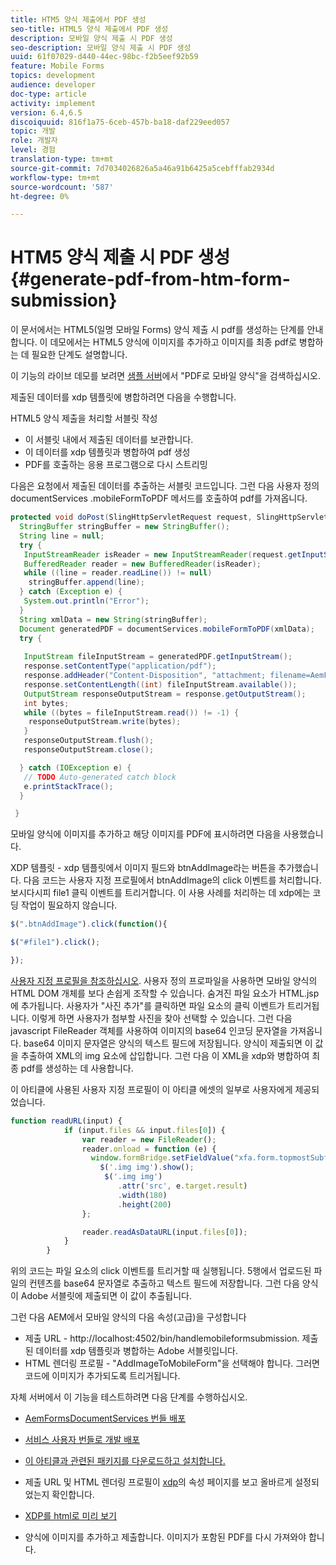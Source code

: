 ```yaml
---
title: HTM5 양식 제출에서 PDF 생성
seo-title: HTML5 양식 제출에서 PDF 생성
description: 모바일 양식 제출 시 PDF 생성
seo-description: 모바일 양식 제출 시 PDF 생성
uuid: 61f07029-d440-44ec-98bc-f2b5eef92b59
feature: Mobile Forms
topics: development
audience: developer
doc-type: article
activity: implement
version: 6.4,6.5
discoiquuid: 816f1a75-6ceb-457b-ba18-daf229eed057
topic: 개발
role: 개발자
level: 경험
translation-type: tm+mt
source-git-commit: 7d7034026826a5a46a91b6425a5cebfffab2934d
workflow-type: tm+mt
source-wordcount: '587'
ht-degree: 0%

---
```



# HTM5 양식 제출 시 PDF 생성 {#generate-pdf-from-htm-form-submission}

이 문서에서는 HTML5(일명 모바일 Forms) 양식 제출 시 pdf를 생성하는 단계를 안내합니다. 이 데모에서는 HTML5 양식에 이미지를 추가하고 이미지를 최종 pdf로 병합하는 데 필요한 단계도 설명합니다.

이 기능의 라이브 데모를 보려면 [샘플 서버](https://forms.enablementadobe.com/content/samples/samples.html?query=0)에서 &quot;PDF로 모바일 양식&quot;을 검색하십시오.

제출된 데이터를 xdp 템플릿에 병합하려면 다음을 수행합니다.

HTML5 양식 제출을 처리할 서블릿 작성

* 이 서블릿 내에서 제출된 데이터를 보관합니다.
* 이 데이터를 xdp 템플릿과 병합하여 pdf 생성
* PDF를 호출하는 응용 프로그램으로 다시 스트리밍

다음은 요청에서 제출된 데이터를 추출하는 서블릿 코드입니다. 그런 다음 사용자 정의 documentServices .mobileFormToPDF 메서드를 호출하여 pdf를 가져옵니다.

```java
protected void doPost(SlingHttpServletRequest request, SlingHttpServletResponse response) {
  StringBuffer stringBuffer = new StringBuffer();
  String line = null;
  try {
   InputStreamReader isReader = new InputStreamReader(request.getInputStream(), "UTF-8");
   BufferedReader reader = new BufferedReader(isReader);
   while ((line = reader.readLine()) != null)
    stringBuffer.append(line);
  } catch (Exception e) {
   System.out.println("Error");
  }
  String xmlData = new String(stringBuffer);
  Document generatedPDF = documentServices.mobileFormToPDF(xmlData);
  try {
   
   InputStream fileInputStream = generatedPDF.getInputStream();
   response.setContentType("application/pdf");
   response.addHeader("Content-Disposition", "attachment; filename=AemFormsRocks.pdf");
   response.setContentLength((int) fileInputStream.available());
   OutputStream responseOutputStream = response.getOutputStream();
   int bytes;
   while ((bytes = fileInputStream.read()) != -1) {
    responseOutputStream.write(bytes);
   }
   responseOutputStream.flush();
   responseOutputStream.close();

  } catch (IOException e) {
   // TODO Auto-generated catch block
   e.printStackTrace();
  }

 }
```

모바일 양식에 이미지를 추가하고 해당 이미지를 PDF에 표시하려면 다음을 사용했습니다.

XDP 템플릿 - xdp 템플릿에서 이미지 필드와 btnAddImage라는 버튼을 추가했습니다. 다음 코드는 사용자 지정 프로필에서 btnAddImage의 click 이벤트를 처리합니다. 보시다시피 file1 클릭 이벤트를 트리거합니다. 이 사용 사례를 처리하는 데 xdp에는 코딩 작업이 필요하지 않습니다.

```javascript
$(".btnAddImage").click(function(){

$("#file1").click();

});
```

[사용자 지정 프로필을 참조하십시오](https://helpx.adobe.com/livecycle/help/mobile-forms/creating-profile.html#CreatingCustomProfiles). 사용자 정의 프로파일을 사용하면 모바일 양식의 HTML DOM 개체를 보다 손쉽게 조작할 수 있습니다. 숨겨진 파일 요소가 HTML.jsp에 추가됩니다. 사용자가 &quot;사진 추가&quot;를 클릭하면 파일 요소의 클릭 이벤트가 트리거됩니다. 이렇게 하면 사용자가 첨부할 사진을 찾아 선택할 수 있습니다. 그런 다음 javascript FileReader 객체를 사용하여 이미지의 base64 인코딩 문자열을 가져옵니다. base64 이미지 문자열은 양식의 텍스트 필드에 저장됩니다. 양식이 제출되면 이 값을 추출하여 XML의 img 요소에 삽입합니다. 그런 다음 이 XML을 xdp와 병합하여 최종 pdf를 생성하는 데 사용합니다.

이 아티클에 사용된 사용자 지정 프로필이 이 아티클 에셋의 일부로 사용자에게 제공되었습니다.

```javascript
function readURL(input) {
            if (input.files && input.files[0]) {
                var reader = new FileReader();
                reader.onload = function (e) {
                  window.formBridge.setFieldValue("xfa.form.topmostSubform.Page1.base64image",reader.result);
                    $('.img img').show();
                     $('.img img')
                        .attr('src', e.target.result)
                        .width(180)
                        .height(200)
                };

                reader.readAsDataURL(input.files[0]);
            }
        }
```

위의 코드는 파일 요소의 click 이벤트를 트리거할 때 실행됩니다. 5행에서 업로드된 파일의 컨텐츠를 base64 문자열로 추출하고 텍스트 필드에 저장합니다. 그런 다음 양식이 Adobe 서블릿에 제출되면 이 값이 추출됩니다.

그런 다음 AEM에서 모바일 양식의 다음 속성(고급)을 구성합니다

* 제출 URL - http://localhost:4502/bin/handlemobileformsubmission. 제출된 데이터를 xdp 템플릿과 병합하는 Adobe 서블릿입니다.
* HTML 렌더링 프로필 - &quot;AddImageToMobileForm&quot;을 선택해야 합니다. 그러면 코드에 이미지가 추가되도록 트리거됩니다.

자체 서버에서 이 기능을 테스트하려면 다음 단계를 수행하십시오.

* [AemFormsDocumentServices 번들 배포](/help/forms/assets/common-osgi-bundles/AEMFormsDocumentServices.core-1.0-SNAPSHOT.jar)

* [서비스 사용자 번들로 개발 배포](/help/forms/assets/common-osgi-bundles/DevelopingWithServiceUser.jar)

* [이 아티클과 관련된 패키지를 다운로드하고 설치합니다.](assets/pdf-from-mobile-form-submission.zip)

* 제출 URL 및 HTML 렌더링 프로필이 [xdp](http://localhost:4502/libs/fd/fm/gui/content/forms/formmetadataeditor.html/content/dam/formsanddocuments/schengen.xdp)의 속성 페이지를 보고 올바르게 설정되었는지 확인합니다.

* [XDP를 html로 미리 보기](http://localhost:4502/content/dam/formsanddocuments/schengen.xdp/jcr:content)

* 양식에 이미지를 추가하고 제출합니다. 이미지가 포함된 PDF를 다시 가져와야 합니다.


